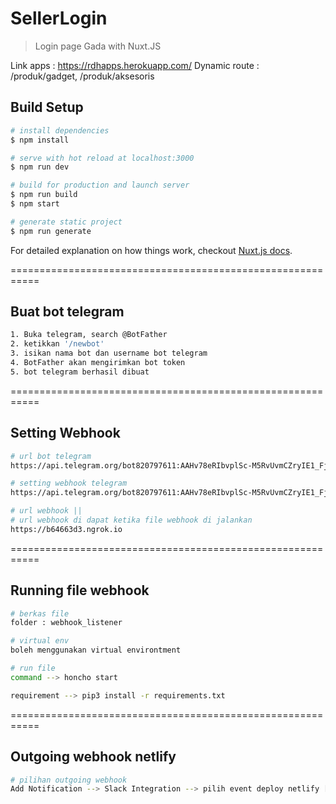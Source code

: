 # SellerLogin

> Login page Gada with Nuxt.JS

Link apps : https://rdhapps.herokuapp.com/
Dynamic route : /produk/gadget, /produk/aksesoris

## Build Setup

``` bash
# install dependencies
$ npm install

# serve with hot reload at localhost:3000
$ npm run dev

# build for production and launch server
$ npm run build
$ npm start

# generate static project
$ npm run generate
```

For detailed explanation on how things work, checkout [Nuxt.js docs](https://nuxtjs.org).

===========================================================

## Buat bot telegram

```bash
1. Buka telegram, search @BotFather
2. ketikkan '/newbot'
3. isikan nama bot dan username bot telegram
4. BotFather akan mengirimkan bot token
5. bot telegram berhasil dibuat

```

===========================================================

## Setting Webhook

``` bash
# url bot telegram
https://api.telegram.org/bot820797611:AAHv78eRIbvplSc-M5RvUvmCZryIE1_Fjzk

# setting webhook telegram
https://api.telegram.org/bot820797611:AAHv78eRIbvplSc-M5RvUvmCZryIE1_Fjzk/setWebhook?url=https://b64663d3.ngrok.io

# url webhook || 
# url webhook di dapat ketika file webhook di jalankan
https://b64663d3.ngrok.io

```

===========================================================

## Running file webhook

``` bash
# berkas file
folder : webhook_listener

# virtual env
boleh menggunakan virtual environtment

# run file
command --> honcho start

requirement --> pip3 install -r requirements.txt

```

===========================================================

## Outgoing webhook netlify

``` bash
# pilihan outgoing webhook
Add Notification --> Slack Integration --> pilih event deploy netlify [started/ successed] --> paste "url webhook"

```